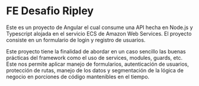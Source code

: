 # FE Desafio Ripley

Este es un proyecto de Angular el cual consume una API hecha en Node.js y Typescript alojada en el servicio ECS de Amazon Web Services. El proyecto consiste en un formulario de login y registro de usuarios.

Este proyecto tiene la finalidad de abordar en un caso sencillo las buenas prácticas del framework como el uso de services, modules, guards, etc. Este nos permite aplicar manejo de formularios, autenticación de usuarios, protección de rutas, manejo de los datos y segmentación de la lógica de negocio en porciones de código mantenibles en el tiempo.